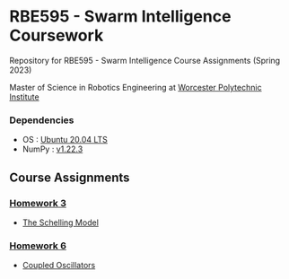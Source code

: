 # RBE595 - Swarm Intelligence Coursework

Repository for RBE595 - Swarm Intelligence Course Assignments (Spring 2023)

Master of Science in Robotics Engineering at [Worcester Polytechnic Institute](https://www.wpi.edu/)

### Dependencies
- OS : [Ubuntu 20.04 LTS](https://releases.ubuntu.com/20.04/)
- NumPy : [v1.22.3](https://numpy.org/)

## Course Assignments

### [Homework 3]()
- [The Schelling Model]()

### [Homework 6]()
- [Coupled Oscillators]()
